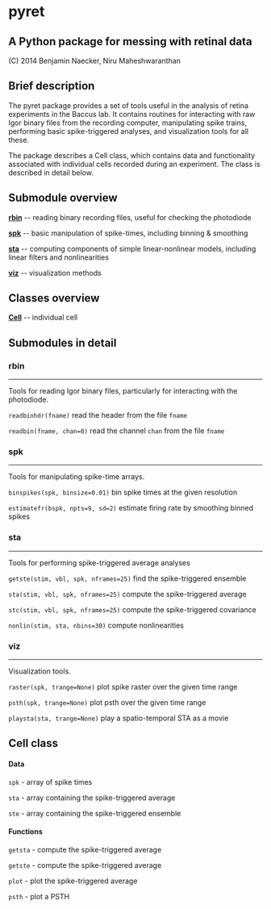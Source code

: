 # pyret
## A Python package for messing with retinal data
(C) 2014 Benjamin Naecker, Niru Maheshwaranthan

Brief description
-----------------

The pyret package provides a set of tools useful in the analysis of retina experiments
in the Baccus lab. It contains routines for interacting with raw Igor binary files
from the recording computer, manipulating spike trains, performing basic spike-triggered
analyses, and visualization tools for all these.

The package describes a Cell class, which contains data and functionality associated 
with individual cells recorded during an experiment. The class is described in detail 
below.

Submodule overview
------------------

[**rbin**](#binary)		-- reading binary recording files, useful for checking the photodiode

[**spk**](#spk)			-- basic manipulation of spike-times, including binning & smoothing

[**sta**](#sta)			-- computing components of simple linear-nonlinear models, including linear filters and nonlinearities

[**viz**](#viz)			-- visualization methods

Classes overview
----------------

[**Cell**](#cell)			-- individual cell

Submodules in detail
--------------------

<h3 id="binary">rbin</h3>
<hr>
Tools for reading Igor binary files, particularly for interacting with the photodiode.

`readbinhdr(fname)`
read the header from the file `fname`

`readbin(fname, chan=0)`
read the channel `chan` from the file `fname`

<h3 id="spk">spk</h3>
<hr>
Tools for manipulating spike-time arrays.

`binspikes(spk, binsize=0.01)`
bin spike times at the given resolution

`estimatefr(bspk, npts=9, sd=2)`
estimate firing rate by smoothing binned spikes

<h3 id="sta">sta</h3>
<hr>
Tools for performing spike-triggered average analyses

`getste(stim, vbl, spk, nframes=25)`
find the spike-triggered ensemble

`sta(stim, vbl, spk, nframes=25)`
compute the spike-triggered average

`stc(stim, vbl, spk, nframes=25)`
compute the spike-triggered covariance

`nonlin(stim, sta, nbins=30)`
compute nonlinearities

<h3 id="viz">viz</h3>
<hr>
Visualization tools.

`raster(spk, trange=None)`
plot spike raster over the given time range

`psth(spk, trange=None)`
plot psth over the given time range

`playsta(sta, trange=None)`
play a spatio-temporal STA as a movie

<h2 id="cell">Cell class</h2>
<h4>Data</h4>

`spk` - array of spike times

`sta` - array containing the spike-triggered average

`ste` - array containing the spike-triggered ensemble

<h4>Functions</h4>

`getsta` - compute the spike-triggered average

`getste` - compute the spike-triggered average

`plot` - plot the spike-triggered average

`psth` - plot a PSTH
